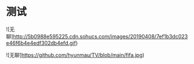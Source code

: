 # 测试
![无聊]http://5b0988e595225.cdn.sohucs.com/images/20190408/7ef1b3dc023e46f6b4e4edf302db4efd.gif)

![无聊]https://github.com/hyunmau/TV/blob/main/fifa.jpg)